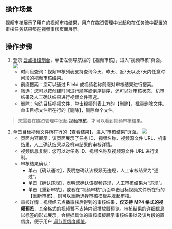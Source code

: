 ## 操作场景
视频审核展示了用户的视频审核结果，用户在媒资管理中发起和在任务流中配置的审核任务结果都在视频审核页面展示。

## 操作步骤

1. 登录 [云点播控制台](https://console.cloud.tencent.com/vod/overview)，单击左侧导航栏的【视频审核】，进入“视频审核”页面。
![](https://main.qcloudimg.com/raw/226920768d74a5acccbc1393493c1a59.png)
	- 时间段查询：视频审核列表支持查询今天、昨天、近7天以及7天内任意时间段的视频审核结果。
	- 前缀搜索：您可以通过 FileId 或视频名称前缀对审核结果进行搜索。
	- 筛选：您可以按创建时间进行顺序或倒序排序，还可以对审核状态、机审结果及人工确认结果进行视频文件筛选。
	- 删除：勾选目标视频文件，单击视频列表上方的【删除】，批量删除文件。单击目标文件所在行的【删除】，删除单个文件。
	
>您需要在媒资管理中发起 [视频审核](https://intl.cloud.tencent.com/document/product/266/33892)，才可以看到视频审核结果。

2. 单击目标视频文件所在行的【查看结果】，进入“审核结果”页面。
![](https://main.qcloudimg.com/raw/bb204c5235cd38be81c26dd862c55e9e.png)
	- 页面内容展示：该页面展示了任务 ID、视频名称、视频源文件 URL、机审结果、人工确认结果以及机审结果的审核详情。
	- 视频信息复制：您可以对任务 ID、视频名称及视频源文件 URL 进行复制。
	- 审核结果确认：
		- 单击【确认通过】，表明您确认该视频无违规，人工审核结果为“通过”。
		- 单击【确认违规】，表明您确认该视频违规，人工审核结果为“违规”。
		- 单击【重新审核】，或者在“视频审核”页面单击目标视频文件所在行的【重新审核】，则可以重新选择审核模板并发起审核。
	- 审核详情：视频经云点播审核后得到的审核结果，**仅支持 MP4 格式的视频预览**，其余格式的视频暂不支持内部播放器预览。审核结果的详细信息以标签的形式展示，会根据具体的审核模板展示审核结果以及该片段的置信度，便于用户 [调节置信度阈值](https://intl.cloud.tencent.com/document/product/266/14059#yz)。
		





